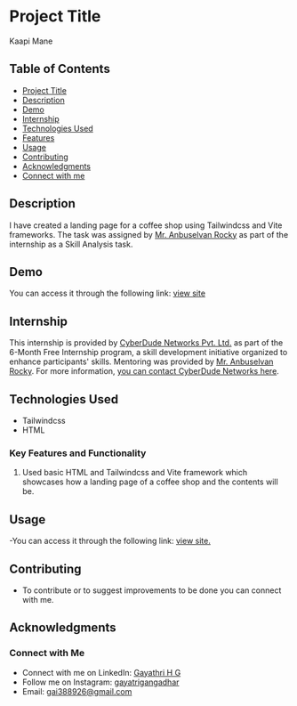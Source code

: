 # Project Title
Kaapi Mane
## Table of Contents
- [Project Title](#project-title)
- [Description](#description)
- [Demo](#demo)
- [Internship](#internship)
- [Technologies Used](#technologies-used)
- [Features](#features)
- [Usage](#usage)
- [Contributing](#contributing)
- [Acknowledgments](#acknowledgments)
- [Connect with me](#Connect-with-Me)

## Description

I have created a landing page for a coffee shop using Tailwindcss and Vite frameworks. The task was assigned by [Mr. Anbuselvan Rocky](https://instagram.com/anbuselvanrocky) as part of the internship as a Skill Analysis task.

## Demo
You can access it through the following link: [view site](https://gayathrihg.github.io/KAAPI_MANE-skillanalyse/contact-us.html)

## Internship

This internship is provided by [CyberDude Networks Pvt. Ltd.](https://youtube.com/cyberdudenetworks) as part of the 6-Month Free Internship program, a skill development initiative organized to enhance participants' skills. Mentoring was provided by [Mr. Anbuselvan Rocky](https://instagram.com/anbuselvanrocky). For more information, [you can contact CyberDude Networks here](https://cyberdudenetworks.com).

## Technologies Used
- Tailwindcss
- HTML


### Key Features and Functionality


1.  Used basic HTML and Tailwindcss and Vite framework which showcases how a landing page of a coffee shop and the contents will be.

## Usage
-You can access it through the following link: [view site.](https://gayathrihg.github.io/KAAPI_MANE-skillanalyse/contact-us.html)

## Contributing
- To contribute or to suggest improvements to be done you can connect with me.

## Acknowledgments

### Connect with Me
- Connect with me on LinkedIn: [Gayathri H G](www.linkedin.com/in/gayathri-h-g-2151361ba)
- Follow me on Instagram: [gayatrigangadhar](https://www.instagram.com/)
- Email: [gai388926@gmail.com](gai388926@gmail.com)






